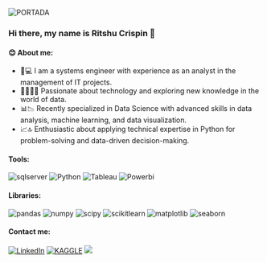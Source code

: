 
![PORTADA](https://github.com/user-attachments/assets/7ec4dd8e-0b5a-4da2-85da-c5cff1a0c39f)

### Hi there, my name is Ritshu Crispin 👋

#### 😊 About me:

- 👩💻 I am a systems engineer with experience as an analyst in the management of IT projects.
- 🔬👩🏽‍💻 Passionate about technology and exploring new knowledge in the world of data.
- 📊📉 Recently specialized in Data Science with advanced skills in data analysis, machine learning, and data visualization.
- 📈🔝 Enthusiastic about applying technical expertise in Python for problem-solving and data-driven decision-making.

#### Tools:

![sqlserver](https://img.shields.io/badge/MS%20SQL%20Server-20232A?style=for-the-badge&logo=microsoft%20sql%20server&logoColor=CC2927)
![Python](http://img.shields.io/badge/-Python-20232A?style=for-the-badge&logo=python&logoColor=0E4C92)
![Tableau](https://img.shields.io/badge/Tableau-20232A?style=for-the-badge&logo=Tableau&logoColor=E97627)
![Powerbi](https://img.shields.io/badge/powerbi-20232A?style=for-the-badge&logo=powerbi&logoColor=#F2C811)

#### Libraries:
![pandas](https://img.shields.io/badge/pandas-BEBDB8?style=for-the-badge&logo=pandas&logoColor=%23150458)
![numpy](https://img.shields.io/badge/numpy-BEBDB8?style=for-the-badge&logo=numpy&logoColor=%23013243)
![scipy](https://img.shields.io/badge/scipy-BEBDB8?style=for-the-badge&logo=scipy&logoColor=%238CAAE6)
![scikitlearn](https://img.shields.io/badge/SKlearn-BEBDB8?style=for-the-badge&logo=scikitlearn&logoColor=%23F7931E)
![matplotlib](https://img.shields.io/badge/Matplotlib-BEBDB8?style=for-the-badge&logoColor=%23F7931E)
![seaborn](https://img.shields.io/badge/seaborn-BEBDB8?style=for-the-badge&logoColor=%23F7931E)



#### Contact me:
[![LinkedIn](https://img.shields.io/badge/LinkedIn-%230077B5.svg?style=normal&logo=linkedin&logoColor=white)](https://www.linkedin.com/in/ritshucrispin/)
<a href="https://www.kaggle.com/ritshucrispin"><img src="https://img.shields.io/badge/KAGGLE-%230A66C2.svg?style=flat&logo=KAGGLE&logoColor=white" alt="KAGGLE"/></a>
<a href="mailto:ritshu7@gmail.com"><img src="https://img.shields.io/badge/-GMAIL-D14836?style=flat&logo=Gmail&logoColor=white"/></a>


<!--
**RitshuCrispin/RitshuCrispin** is a ✨ _special_ ✨ repository because its `README.md` (this file) appears on your GitHub profile.

Here are some ideas to get you started:

- 🔭 I’m currently working on ...
- 🌱 I’m currently learning ...
- 👯 I’m looking to collaborate on ...
- 🤔 I’m looking for help with ...
- 💬 Ask me about ...
- 📫 How to reach me: ...
- 😄 Pronouns: ...
- ⚡ Fun fact: ...
-->
